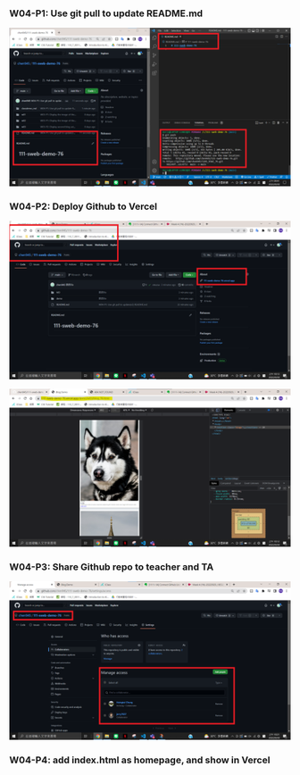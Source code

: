 ### W04-P1: Use git pull to update README.md

![](./p1.png)

### W04-P2: Deploy Github to Vercel

![](./p2.png)

![](./p2-2.png)

### W04-P3: Share Github repo to teacher and TA

![](./p3.png)

### W04-P4: add index.html as homepage, and show in Vercel

